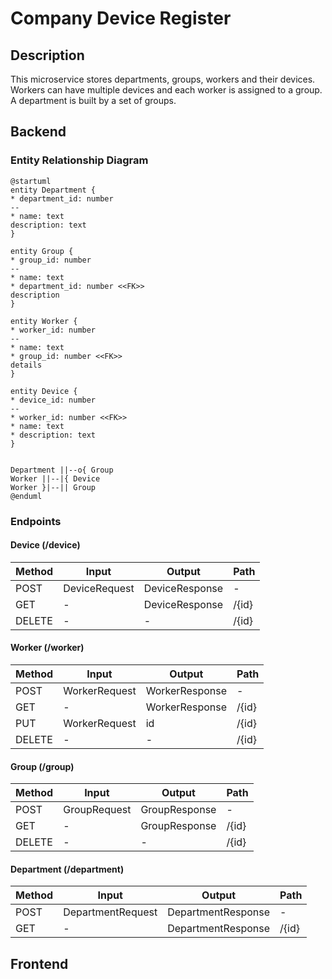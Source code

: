 # Company Device Register

## Description
This microservice stores departments, groups, workers and their devices.
Workers can have multiple devices and each worker is assigned to a group. A department is built by a set of groups.

## Backend
### Entity Relationship Diagram
```plantuml
@startuml
entity Department {
* department_id: number
--
* name: text
description: text
}

entity Group {
* group_id: number
--
* name: text
* department_id: number <<FK>>
description
}

entity Worker {
* worker_id: number
--
* name: text
* group_id: number <<FK>>
details
}

entity Device {
* device_id: number
--
* worker_id: number <<FK>>
* name: text
* description: text
}


Department ||--o{ Group
Worker ||--|{ Device
Worker }|--|| Group
@enduml
```

### Endpoints
#### Device (/device)
| Method | Input         | Output         | Path  |
|--------|---------------|----------------|-------|
| POST   | DeviceRequest | DeviceResponse | -     |
| GET    | -             | DeviceResponse | /{id} |
| DELETE | -             | -              | /{id} |

#### Worker (/worker)
| Method | Input         | Output         | Path  |
|--------|---------------|----------------|-------|
| POST   | WorkerRequest | WorkerResponse | -     |
| GET    | -             | WorkerResponse | /{id} |
| PUT    | WorkerRequest | id             | /{id} |
| DELETE | -             | -              | /{id} |

#### Group (/group)
| Method | Input         | Output        | Path  |
|--------|---------------|---------------|-------|
| POST   | GroupRequest  | GroupResponse | -     |
| GET    | -             | GroupResponse | /{id} |
| DELETE | -             | -             | /{id} |

#### Department (/department)
| Method | Input             | Output             | Path  |
|--------|-------------------|--------------------|-------|
| POST   | DepartmentRequest | DepartmentResponse | -     |
| GET    | -                 | DepartmentResponse | /{id} |


## Frontend

